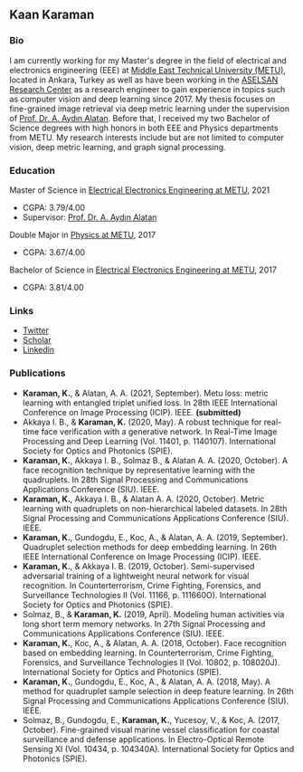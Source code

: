 ## Kaan Karaman

### Bio
I am currently working for my Master's degree in the field of electrical and electronics engineering (EEE) at [Middle East Technical University (METU)](https://www.metu.edu.tr/), located in Ankara, Turkey as well as have been working in the [ASELSAN](https://www.aselsan.com.tr/) [Research Center](https://www.youtube.com/watch?v=PSfxlxbzGqc&ab_channel=AselsanTV) as a research engineer to gain experience in topics such as computer vision and deep learning since 2017. My thesis focuses on fine-grained image retrieval via deep metric learning under the supervision of [Prof. Dr. A. Aydın Alatan](https://eee.metu.edu.tr/personel/aydin-alatan). Before that, I received my two Bachelor of Science degrees with high honors in both EEE and Physics departments from METU. My research interests include but are not limited to computer vision, deep metric learning, and graph signal processing. 

### Education
Master of Science in [Electrical Electronics Engineering at METU](http://eee.metu.edu.tr/), 2021 
- CGPA: 3.79/4.00
- Supervisor: [Prof. Dr. A. Aydın Alatan](https://eee.metu.edu.tr/personel/aydin-alatan)

Double Major in [Physics at METU](http://www.physics.metu.edu.tr/), 2017 
- CGPA: 3.67/4.00

Bachelor of Science in [Electrical Electronics Engineering at METU](http://eee.metu.edu.tr/), 2017 
- CGPA: 3.81/4.00

### Links
- [Twitter](https://twitter.com/_KaanKaraman)
- [Scholar](https://scholar.google.com.tr/citations?user=YRAqNuMAAAAJ&hl=en)
- [Linkedin](https://www.linkedin.com/in/kaan-karaman/)

### Publications
- **Karaman, K.**, & Alatan, A. A. (2021, September). Metu loss: metric learning with entangled triplet unified loss. In 28th IEEE International Conference on Image Processing (ICIP). IEEE. **(submitted)**
- Akkaya I. B., & **Karaman, K.** (2020, May). A robust technique for real-time face verification with a generative network. In Real-Time Image Processing and Deep Learning (Vol. 11401, p. 1140107). International Society for Optics and Photonics (SPIE). 
- **Karaman, K.**, Akkaya I. B., Solmaz B., & Alatan A. A. (2020, October). A face recognition technique by representative learning with the quadruplets. In 28th Signal Processing and Communications Applications Conference (SIU). IEEE.
- **Karaman, K.**, Akkaya I. B., & Alatan A. A. (2020, October). Metric learning with quadruplets on non-hierarchical labeled datasets. In 28th Signal Processing and Communications Applications Conference (SIU). IEEE. 
- **Karaman, K.**, Gundogdu, E., Koc, A., & Alatan, A. A. (2019, September). Quadruplet selection methods for deep embedding learning. In 26th IEEE International Conference on Image Processing (ICIP). IEEE. 
- **Karaman, K.**, & Akkaya I. B. (2019, October). Semi-supervised adversarial training of a lightweight neural network for visual recognition. In Counterterrorism, Crime Fighting, Forensics, and Surveillance Technologies II (Vol. 11166, p. 111660O). International Society for Optics and Photonics (SPIE). 
- Solmaz, B., & **Karaman, K.** (2019, April). Modeling human activities via long short term memory networks. In 27th Signal Processing and Communications Applications Conference (SIU). IEEE. 
- **Karaman, K.**, Koc, A., & Alatan, A. A. (2018, October). Face recognition based on embedding learning. In Counterterrorism, Crime Fighting, Forensics, and Surveillance Technologies II (Vol. 10802, p. 108020J). International Society for Optics and Photonics (SPIE). 
- **Karaman, K.**, Gundogdu, E., Koc, A., & Alatan, A. A. (2018, May). A method for quadruplet sample selection in deep feature learning. In 26th Signal Processing and Communications Applications Conference (SIU). IEEE. 
- Solmaz, B., Gundogdu, E., **Karaman, K.**, Yucesoy, V., & Koc, A. (2017, October). Fine-grained visual marine vessel classification for coastal surveillance and defense applications. In Electro-Optical Remote Sensing XI (Vol. 10434, p. 104340A). International Society for Optics and Photonics (SPIE). 
